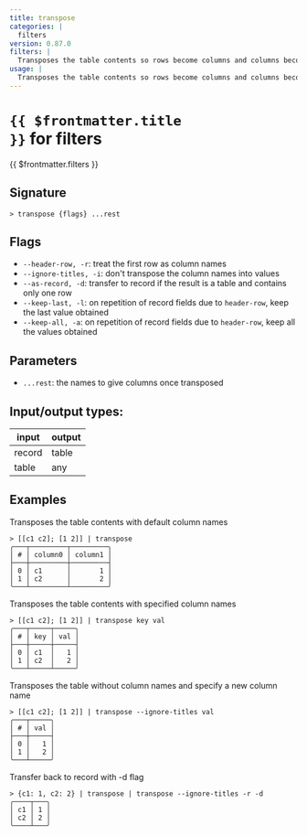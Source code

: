 ```yaml
---
title: transpose
categories: |
  filters
version: 0.87.0
filters: |
  Transposes the table contents so rows become columns and columns become rows.
usage: |
  Transposes the table contents so rows become columns and columns become rows.
---
```

<!-- This file is automatically generated. Please edit the command in https://github.com/nushell/nushell instead. -->

# <code>{{ $frontmatter.title }}</code> for filters

<div class='command-title'>{{ $frontmatter.filters }}</div>

## Signature

```> transpose {flags} ...rest```

## Flags

 -  `--header-row, -r`: treat the first row as column names
 -  `--ignore-titles, -i`: don't transpose the column names into values
 -  `--as-record, -d`: transfer to record if the result is a table and contains only one row
 -  `--keep-last, -l`: on repetition of record fields due to `header-row`, keep the last value obtained
 -  `--keep-all, -a`: on repetition of record fields due to `header-row`, keep all the values obtained

## Parameters

 -  `...rest`: the names to give columns once transposed


## Input/output types:

| input  | output |
| ------ | ------ |
| record | table  |
| table  | any    |
## Examples

Transposes the table contents with default column names
```nu
> [[c1 c2]; [1 2]] | transpose
╭───┬─────────┬─────────╮
│ # │ column0 │ column1 │
├───┼─────────┼─────────┤
│ 0 │ c1      │       1 │
│ 1 │ c2      │       2 │
╰───┴─────────┴─────────╯

```

Transposes the table contents with specified column names
```nu
> [[c1 c2]; [1 2]] | transpose key val
╭───┬─────┬─────╮
│ # │ key │ val │
├───┼─────┼─────┤
│ 0 │ c1  │   1 │
│ 1 │ c2  │   2 │
╰───┴─────┴─────╯

```

Transposes the table without column names and specify a new column name
```nu
> [[c1 c2]; [1 2]] | transpose --ignore-titles val
╭───┬─────╮
│ # │ val │
├───┼─────┤
│ 0 │   1 │
│ 1 │   2 │
╰───┴─────╯

```

Transfer back to record with -d flag
```nu
> {c1: 1, c2: 2} | transpose | transpose --ignore-titles -r -d
╭────┬───╮
│ c1 │ 1 │
│ c2 │ 2 │
╰────┴───╯
```
